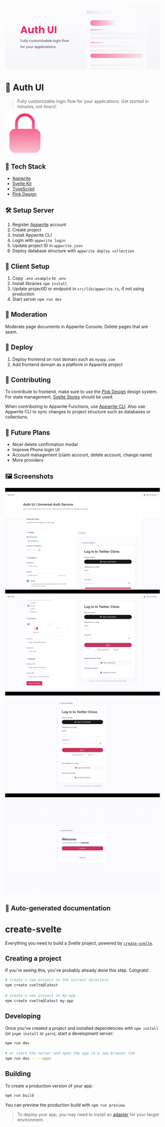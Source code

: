 ![Cover](static/cover.png)

# 🔐 Auth UI

> Fully customizable login flow for your applications. Get started in minutes, not hours!

![Almost Icon](static/favicon.png)

## 🧰 Tech Stack

- [Appwrite](https://appwrite.io/)
- [Svelte Kit](https://kit.svelte.dev/)
- [TypeScript](https://www.typescriptlang.org/)
- [Pink Design](https://pink.appwrite.io/)

## 🛠️ Setup Server

1. Register [Appwrite](https://cloud.appwrite.io/) account
2. Create project
3. Install Appwrite CLI
4. Login with `appwrite login`
5. Update project ID in `appwrite.json`
6. Deploy database structure with `appwrite deploy collection`

## 👀 Client Setup

1. Copy `.env.example` to `.env`
2. Install libraries `npm install`
3. Update projectID or endpoint in `src/lib/appwrite.ts`, if not using production
4. Start server `npm run dev`

## 🚨 Moderation

Moderate page documents in Appwrite Console. Delete pages that are spam.

## 🚀 Deploy

1. Deploy frontend on root domain such as `myapp.com`
2. Add frontend domain as a platform in Appwrite project

## 🤝 Contributing

To contribute to frontend, make sure to use the [Pink Design](https://pink.appwrite.io/) design system. For state management, [Svelte Stores](https://svelte.dev/tutorial/writable-stores/) should be used.

When contributing to Appwrite Functions, use [Appwrite CLI](https://appwrite.io/docs/command-line). Also use Appwrite CLI to sync changes to project structure such as databases or collections.

## 🔮 Future Plans

- Nicer delete confirmation modal
- Improve Phone login UI
- Account management (claim account, delete account, change name)
- More providers

## 🖼️ Screenshots

![Screenshot](docs/ss1.png)
![Screenshot](docs/ss2.png)
![Screenshot](docs/ss3.png)
![Screenshot](docs/ss4.png)

## 🤖 Auto-generated documentation
# create-svelte

Everything you need to build a Svelte project, powered by [`create-svelte`](https://github.com/sveltejs/kit/tree/master/packages/create-svelte).

## Creating a project

If you're seeing this, you've probably already done this step. Congrats!

```bash
# create a new project in the current directory
npm create svelte@latest

# create a new project in my-app
npm create svelte@latest my-app
```

## Developing

Once you've created a project and installed dependencies with `npm install` (or `pnpm install` or `yarn`), start a development server:

```bash
npm run dev

# or start the server and open the app in a new browser tab
npm run dev -- --open
```

## Building

To create a production version of your app:

```bash
npm run build
```

You can preview the production build with `npm run preview`.

> To deploy your app, you may need to install an [adapter](https://kit.svelte.dev/docs/adapters) for your target environment.

